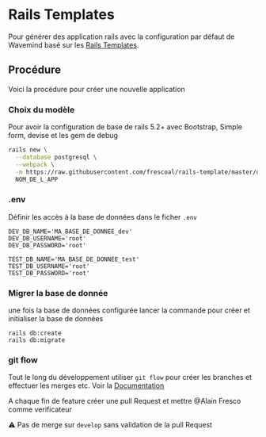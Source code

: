 # Rails Templates

Pour générer des application rails avec la configuration par défaut de Wavemind basé sur les
[Rails Templates](http://guides.rubyonrails.org/rails_application_templates.html).

## Procédure

Voici la procédure pour créer une nouvelle application 

### Choix du modèle

Pour avoir la configuration de base de rails 5.2+ avec Bootstrap, Simple form, devise et les gem de debug

```bash
rails new \
  --database postgresql \
  --webpack \
  -m https://raw.githubusercontent.com/frescoal/rails-template/master/devise.rb \
  NOM_DE_L_APP
```

### .env
Définir les accès à la base de données dans le ficher ```.env``` 
```
DEV_DB_NAME='MA_BASE_DE_DONNEE_dev'
DEV_DB_USERNAME='root'
DEV_DB_PASSWORD='root'

TEST_DB_NAME='MA_BASE_DE_DONNEE_test'
TEST_DB_USERNAME='root'
TEST_DB_PASSWORD='root'
```

### Migrer la base de donnée
une fois la base de données configurée lancer la commande pour créer et initialiser la base de données
```
rails db:create
rails db:migrate
```

### git flow
Tout le long du développement utiliser ```git flow``` pour créer les branches et effectuer les merges etc.
Voir la [Documentation](https://wavemind.atlassian.net/wiki/spaces/DEV/pages/1577455/Git)

A chaque fin de feature créer une pull Request et mettre @Alain Fresco comme verificateur

:warning: Pas de merge sur ```develop``` sans validation de la pull Request


